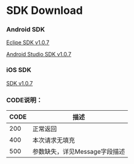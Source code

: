 # SDK Download

### Android SDK
[Eclipe SDK v1.0.7 ](http://cnimg.dataverse.cn/avidlysdk/Playable_Ads_Android_SDK_1.0.7_eclipse.zip "Eclipe SDK v1.0.7 ")

[Android Studio SDK v1.0.7 ](http://cnimg.dataverse.cn/avidlysdk/Playable_Ads_Android_SDK_1.0.7_AndroidStudio.zip "Android Studio SDK v1.0.7 ")

### iOS SDK

[SDK v1.0.7](http://cnimg.dataverse.cn/avidlysdk/Playable_Ads_iOS_SDK_1.0.7.zip "SDK v1.0.7")


### CODE说明：
|  CODE | 描述  |
| ------------ | ------------ |
|  200 |  正常返回 |
|  400 |  本次请求无填充 |
|  500 |  参数缺失，详见Message字段描述 |


